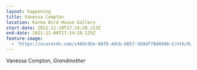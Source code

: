 ```yaml
---
layout: happening
title: Vanessa Compton
location: Karma Bird House Gallery
start-date: 2021-11-19T17:14:28.113Z
end-date: 2021-12-09T17:14:28.125Z
feature-image:
  - 'https://ucarecdn.com/c48dc92e-98f8-4dcb-b657-5b9df78d4948~1/nth/0/'
---
```

Vanessa Compton, _Grandmother_
